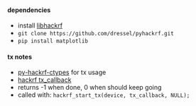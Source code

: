 #### dependencies
- install [libhackrf](https://github.com/mossmann/hackrf/tree/master/host)
- `git clone https://github.com/dressel/pyhackrf.git`
- `pip install matplotlib`


#### tx notes
- [py-hackrf-ctypes](https://github.com/wzyy2/py-hackrf-ctypes) for tx usage
- [hackrf tx_callback](https://github.com/mossmann/hackrf/blob/master/host/hackrf-tools/src/hackrf_transfer.c)
- returns -1 when done, 0 when should keep going
- called with: `hackrf_start_tx(device, tx_callback, NULL);`
